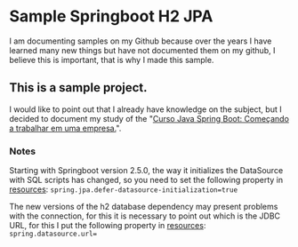 # Sample Springboot H2 JPA

I am documenting samples on my Github because over the years I have learned many new things but have not documented them on my github, I believe this is important, that is why I made this sample.

## This is a sample project. 
I would like to point out that I already have knowledge on the subject, but I decided to document my study of the "<a href="https://www.udemy.com/course/curso-java-comecando-a-trabalhar-em-uma-empresa/">Curso Java Spring Boot: Começando a trabalhar em uma empresa.</a>".

### Notes



Starting with Springboot version 2.5.0, the way it initializes the DataSource with SQL scripts has changed, so you need to set the following property in <a href="https://github.com/JesusRuescas/sample-springboot-h2-jpa/blob/main/sample/src/main/resources/application.properties">resources</a>: ```spring.jpa.defer-datasource-initialization=true```

The new versions of the h2 database dependency may present problems with the connection, for this it is necessary to point out which is the JDBC URL, for this I put the following property in <a href="https://github.com/JesusRuescas/sample-springboot-h2-jpa/blob/main/sample/src/main/resources/application.properties">resources</a>: ```spring.datasource.url=```
